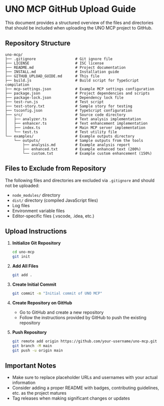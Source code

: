 # UNO MCP GitHub Upload Guide

This document provides a structured overview of the files and directories that should be included when uploading the UNO MCP project to GitHub.

## Repository Structure

```
uno-mcp/
├── .gitignore                  # Git ignore file
├── LICENSE                     # ISC license
├── README.md                   # Project documentation
├── INSTALL.md                  # Installation guide
├── GITHUB_UPLOAD_GUIDE.md      # This file
├── build.js                    # Build script for TypeScript compilation
├── mcp-settings.json           # Example MCP settings configuration
├── package.json                # Project dependencies and scripts
├── package-lock.json           # Dependency lock file
├── test-run.js                 # Test script
├── test-story.txt              # Sample story for testing
├── tsconfig.json               # TypeScript configuration
├── src/                        # Source code directory
│   ├── analyzer.ts             # Text analysis implementation
│   ├── enhancer.ts             # Text enhancement implementation
│   ├── index.ts                # Main MCP server implementation
│   └── test.ts                 # Test utility file
└── examples/                   # Example outputs directory
    └── outputs/                # Sample outputs from the tools
        ├── analysis.md         # Example analysis report
        ├── enhanced.txt        # Example enhanced text (200%)
        └── custom.txt          # Example custom enhancement (150%)
```

## Files to Exclude from Repository

The following files and directories are excluded via `.gitignore` and should not be uploaded:

- `node_modules/` directory
- `dist/` directory (compiled JavaScript files)
- Log files
- Environment variable files
- Editor-specific files (.vscode, .idea, etc.)

## Upload Instructions

1. **Initialize Git Repository**
   ```bash
   cd uno-mcp
   git init
   ```

2. **Add All Files**
   ```bash
   git add .
   ```

3. **Create Initial Commit**
   ```bash
   git commit -m "Initial commit of UNO MCP"
   ```

4. **Create Repository on GitHub**
   - Go to GitHub and create a new repository
   - Follow the instructions provided by GitHub to push the existing repository

5. **Push Repository**
   ```bash
   git remote add origin https://github.com/your-username/uno-mcp.git
   git branch -M main
   git push -u origin main
   ```

## Important Notes

- Make sure to replace placeholder URLs and usernames with your actual information
- Consider adding a proper README with badges, contributing guidelines, etc. as the project matures
- Tag releases when making significant changes or updates
